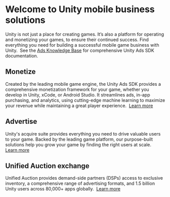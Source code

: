 # Welcome to Unity mobile business solutions
Unity is not just a place for creating games. It’s also a platform for operating and monetizing your games, to ensure their continued success. Find everything you need for building a successful mobile game business with Unity.
​
See the [Ads Knowledge Base](https://unityads.unity3d.com/help/index) for comprehensive Unity Ads SDK documentation.
​
## Monetize
Created by the leading mobile game engine, the Unity Ads SDK provides a comprehensive monetization framework for your game, whether you develop in Unity, xCode, or Android Studio. It streamlines ads, in-app purchasing, and analytics, using cutting-edge machine learning to maximize your revenue while maintaining a great player experience.
​
[Learn more](https://unityads.unity3d.com/help/monetization/getting-started)
​
## Advertise
Unity's acquire suite provides everything you need to drive valuable users to your game. Backed by the leading game platform, our purpose-built solutions help you grow your game by finding the right users at scale.
​
[Learn more](https://unityads.unity3d.com/help/advertising/getting-started)
​
## Unified Auction exchange
Unified Auction provides demand-side partners (DSPs) access to exclusive inventory, a comprehensive range of advertising formats, and 1.5 billion Unity users across 80,000+ apps globally.
​
[Learn more](https://unityads.unity3d.com/help/programmatic/exchange-partners)